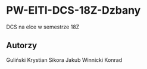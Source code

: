 # PW-EITI-DCS-18Z-Dzbany
DCS na elce w semestrze 18Z

## Autorzy
Guliński Krystian
Sikora Jakub
Winnicki Konrad
